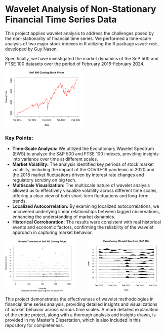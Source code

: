# Wavelet Analysis of Non-Stationary Financial Time Series Data

This project applies wavelet analysis to address the challenges posed by the non-stationarity of financial time series. We performed a time-scale analysis of two major stock indexes in R utilizing the R package `wavethresh`, developed by Guy Nason.

Specifically, we have investigated the market dynamics of the SnP 500 and FTSE 100 datasets over the period of February 2016-February 2024.

<img src="SnP_StockData.png" alt="SnP 500 Dataset" width="50%">


### Key Points:
- **Time-Scale Analysis:** We utilized the Evolutionary Wavelet Spectrum (EWS) to analyze the S&P 500 and FTSE 100 indexes, providing insights into variance over time at different scales.
- **Market Volatility:** The analysis identified key periods of stock market volatility, including the impact of the COVID-19 pandemic in 2020 and the 2018 market fluctuations driven by interest rate changes and regulatory scrutiny on big tech.
- **Multiscale Visualization:** The multiscale nature of wavelet analysis allowed us to effectively visualize volatility across different time scales, offering a clear view of both short-term fluctuations and long-term trends.
- **Localized Autocorrelation:** By examining localized autocorrelations, we uncovered underlying linear relationships between lagged observations, enhancing the understanding of market dynamics.
- **Historical Corroboration:** The results were consistent with real historical events and economic factors, confirming the reliability of the wavelet approach in capturing market behavior.

<div style="display: flex; justify-content: space-between;">
  <img src="SnP500_DWT.png" alt="S&P 500 DWT" width="45%">
  <img src="SnP_EWS.png" alt="SnP 500 Evolutionary Wavelet Spectrum" width="47%">
</div>

This project demonstrates the effectiveness of wavelet methodologies in financial time series analysis, providing detailed insights and visualizations of market behavior across various time scales. A more detailed explanation of the entire project, along with a thorough analysis and insights drawn, is provided in my Master's Dissertation, which is also included in this repository for completeness.
